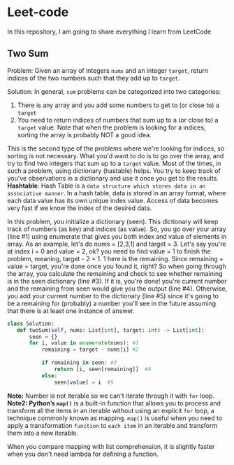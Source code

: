 # Leet-code
In this repository, I am going to share everything I learn from LeetCode

## Two Sum 
Problem: Given an array of integers `nums` and an integer `target`, return indices of the two numbers such that they add up to `target`.

Solution: In general, `sum` problems can be categorized into two categories: 
1) There is any array and you add some numbers to get to (or close to) a `target`
2) You need to return indices of numbers that sum up to a (or close to) a `target` value. Note that when the problem is looking for a indices, sorting the array is probably NOT a good idea.

This is the second type of the problems where we're looking for indices, so sorting is not necessary. What you'd want to do is to go over the array, and try to find two integers that sum up to a `target` value. Most of the times, in such a problem, using dictionary (hastable) helps. You try to keep track of you've observations in a dictionary and use it once you get to the results.
**Hashtable**: Hash Table is a `data structure which stores data in an associative manner`. In a hash table, data is stored in an array format, where each data value has its own unique index value. Access of data becomes very fast if we know the index of the desired data.

In this problem, you initialize a dictionary (seen). This dictionary will keep track of numbers (as key) and indices (as value). So, you go over your array (line #1) using enumerate that gives you both index and value of elements in array. As an example, let's do nums = [2,3,1] and target = 3. Let's say you're at index i = 0 and value = 2, ok? you need to find value = 1 to finish the problem, meaning, target - 2 = 1. 1 here is the remaining. Since remaining + value = target, you're done once you found it, right? So when going through the array, you calculate the remaining and check to see whether remaining is in the seen dictionary (line #3). If it is, you're done! you're current number and the remaining from seen would give you the output (line #4). Otherwise, you add your current number to the dictionary (line #5) since it's going to be a remaining for (probably) a number you'll see in the future assuming that there is at least one instance of answer.
```python
class Solution:
   def twoSum(self, nums: List[int], target: int) -> List[int]:
       seen = {}
       for i, value in enumerate(nums): #1
           remaining = target - nums[i] #2
           
           if remaining in seen: #3
               return [i, seen[remaining]]  #4
           else:
               seen[value] = i  #5
```


**Note:** Number is not iterable so we can't iterate through it with `for` loop.
**Note2: Python’s `map()`**  is a built-in function that allows you to process and transform all the items in an iterable without using an explicit `for` loop, a technique commonly known as mapping. `map()` is useful when you need to apply a transformation `function` to `each item` in an iterable and transform them into a new iterable.

When you compare mapping with list comprehension, it is slightly faster when you don't need lambda for defining a function.

